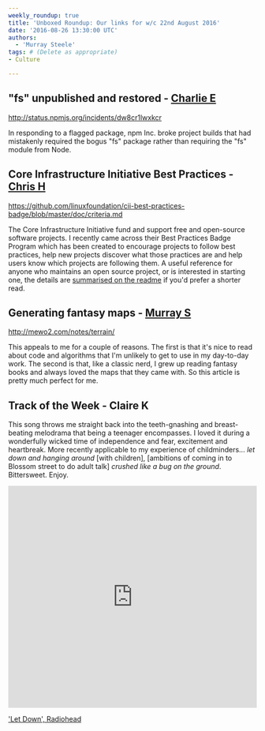 ```yaml
---
weekly_roundup: true
title: 'Unboxed Roundup: Our links for w/c 22nd August 2016'
date: '2016-08-26 13:30:00 UTC'
authors:
  - 'Murray Steele'
tags: # (Delete as appropriate)
- Culture

---
```


## "fs" unpublished and restored - [Charlie E](/people#charlie-egan)

http://status.npmjs.org/incidents/dw8cr1lwxkcr

In responding to a flagged package, npm Inc. broke project builds that had mistakenly required the bogus "fs" package rather than requiring the "fs" module from Node.

## Core Infrastructure Initiative Best Practices - [Chris H](/people#chris-holmes)

https://github.com/linuxfoundation/cii-best-practices-badge/blob/master/doc/criteria.md

The Core Infrastructure Initiative fund and support free and open-source software projects. I recently came across their Best Practices Badge Program which has been created to encourage projects to follow best practices, help new projects discover what those practices are and help users know which projects are following them. A useful reference for anyone who maintains an open source project, or is interested in starting one, the details are [summarised on the readme](https://github.com/linuxfoundation/cii-best-practices-badge#user-content-summary-of-best-practices-criteria) if you'd prefer a shorter read.

## Generating fantasy maps - [Murray S](/people#murray-steele)

http://mewo2.com/notes/terrain/

This appeals to me for a couple of reasons.  The first is that it's nice to read about code and algorithms that I'm unlikely to get to use in my day-to-day work.  The second is that, like a classic nerd, I grew up reading fantasy books and always loved the maps that they came with.  So this article is pretty much perfect for me.

## Track of the Week - Claire K

This song throws me straight back into the teeth-gnashing and breast-beating melodrama that being a teenager encompasses. I loved it during a wonderfully wicked time of independence and fear, excitement and heartbreak. More recently applicable to my experience of childminders... *let down and hanging around* [with children], [ambitions of coming in to Blossom street to do adult talk] *crushed like a bug on the ground*. Bittersweet. Enjoy.

<iframe width="100%" height="450" scrolling="no" frameborder="no" src="https://w.soundcloud.com/player/?url=https%3A//api.soundcloud.com/tracks/265069270&amp;auto_play=false&amp;hide_related=false&amp;show_comments=true&amp;show_user=true&amp;show_reposts=false&amp;visual=true"></iframe>

['Let Down', Radiohead](https://soundcloud.com/radiohead/let-down)

